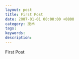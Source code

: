 ```yaml
---
layout: post
title: First Post
date: 2007-01-01 00:00:00 +0800
category: 技术
tags:
keywords:
description:
---
```

First Post
